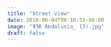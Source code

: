 ```yaml
---
title: "Street View"
date: 2018-06-04T09:16:53-04:00
image: "930 Andalusia_ (3).jpg"
draft: false
---
```

